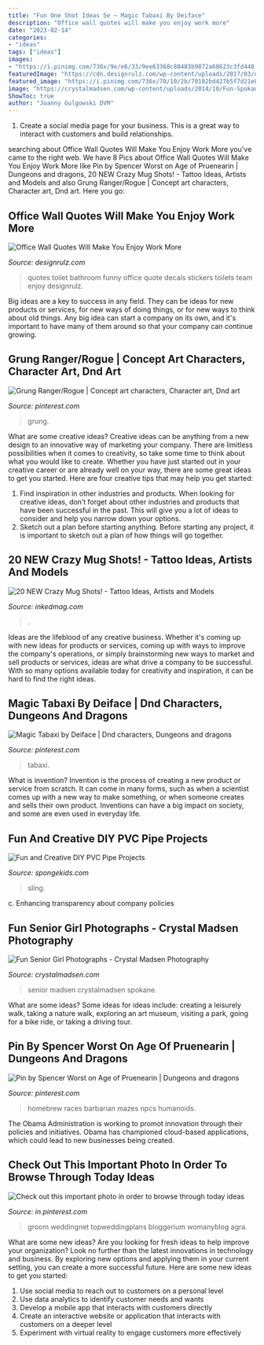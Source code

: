 ```yaml
---
title: "Fun One Shot Ideas 5e ~ Magic Tabaxi By Deiface"
description: "Office wall quotes will make you enjoy work more"
date: "2023-02-14"
categories:
- "ideas"
tags: ["ideas"]
images:
- "https://i.pinimg.com/736x/9e/e6/33/9ee63368c88483b9872a68623c3fd448.jpg"
featuredImage: "https://cdn.designrulz.com/wp-content/uploads/2017/03/office-wall-quotes-designrulz-5.jpg"
featured_image: "https://i.pinimg.com/736x/70/10/2b/70102bd427b5f7d21e8f2bc18222e726.jpg"
image: "https://crystalmadsen.com/wp-content/uploads/2014/10/Fun-Spokane-Senior-Girl-Photos-013.jpg"
ShowToc: true
author: "Joanny Gulgowski DVM"
---
```



1. Create a social media page for your business. This is a great way to interact with customers and build relationships.

	

		
searching about Office Wall Quotes Will Make You Enjoy Work More you've came to the right web. We have 8 Pics about Office Wall Quotes Will Make You Enjoy Work More like Pin by Spencer Worst on Age of Pruenearin | Dungeons and dragons, 20 NEW Crazy Mug Shots! - Tattoo Ideas, Artists and Models and also Grung Ranger/Rogue | Concept art characters, Character art, Dnd art. Here you go:
		
    
## Office Wall Quotes Will Make You Enjoy Work More

<img loading=lazy src="https://cdn.designrulz.com/wp-content/uploads/2017/03/office-wall-quotes-designrulz-5.jpg" onerror="this.onerror=null;this.src='https://tse1.mm.bing.net/th?id=OIP.Hi150XMLyZ8gdS4mDE1xjAHaHa&amp;pid=15.1';" alt="Office Wall Quotes Will Make You Enjoy Work More">

_Source: designrulz.com_

>quotes toilet bathroom funny office quote decals stickers toilets team enjoy designrulz. 

	

Big ideas are a key to success in any field. They can be ideas for new products or services, for new ways of doing things, or for new ways to think about old things. Any big idea can start a company on its own, and it's important to have many of them around so that your company can continue growing.

    
## Grung Ranger/Rogue | Concept Art Characters, Character Art, Dnd Art

<img loading=lazy src="https://i.pinimg.com/736x/9e/e6/33/9ee63368c88483b9872a68623c3fd448.jpg" onerror="this.onerror=null;this.src='https://tse2.mm.bing.net/th?id=OIP.mGVupgezuI82IfjA9cVxIQHaKk&amp;pid=15.1';" alt="Grung Ranger/Rogue | Concept art characters, Character art, Dnd art">

_Source: pinterest.com_

>grung. 

	

What are some creative ideas?
Creative ideas can be anything from a new design to an innovative way of marketing your company. There are limitless possibilities when it comes to creativity, so take some time to think about what you would like to create. Whether you have just started out in your creative career or are already well on your way, there are some great ideas to get you started. Here are four creative tips that may help you get started: 
1. Find inspiration in other industries and products. When looking for creative ideas, don’t forget about other industries and products that have been successful in the past. This will give you a lot of ideas to consider and help you narrow down your options. 
2. Sketch out a plan before starting anything. Before starting any project, it is important to sketch out a plan of how things will go together.

    
## 20 NEW Crazy Mug Shots! - Tattoo Ideas, Artists And Models

<img loading=lazy src="https://www.inkedmag.com/.image/c_limit%2Ccs_srgb%2Cfl_progressive%2Cq_auto:good%2Cw_700/MTYwODY0NjcwNjY2Nzk0MDM5/2459ec9200000578-0-2_this_guy_made_it_all_the_way_up_to_number_2_but_it_was_the_off-m-87_1420082633579.jpg" onerror="this.onerror=null;this.src='https://tse2.mm.bing.net/th?id=OIP.eSTeoIHrMTCWgLoziCBMMgHaKM&amp;pid=15.1';" alt="20 NEW Crazy Mug Shots! - Tattoo Ideas, Artists and Models">

_Source: inkedmag.com_

>. 

	

Ideas are the lifeblood of any creative business. Whether it's coming up with new ideas for products or services, coming up with ways to improve the company's operations, or simply brainstorming new ways to market and sell products or services, ideas are what drive a company to be successful. With so many options available today for creativity and inspiration, it can be hard to find the right ideas.

    
## Magic Tabaxi By Deiface | Dnd Characters, Dungeons And Dragons

<img loading=lazy src="https://i.pinimg.com/736x/70/10/2b/70102bd427b5f7d21e8f2bc18222e726.jpg" onerror="this.onerror=null;this.src='https://tse4.mm.bing.net/th?id=OIP.vb7BMyIGdW7_v2x1emVolwHaLd&amp;pid=15.1';" alt="Magic Tabaxi by Deiface | Dnd characters, Dungeons and dragons">

_Source: pinterest.com_

>tabaxi. 

	

What is invention?
Invention is the process of creating a new product or service from scratch. It can come in many forms, such as when a scientist comes up with a new way to make something, or when someone creates and sells their own product. Inventions can have a big impact on society, and some are even used in everyday life.

    
## Fun And Creative DIY PVC Pipe Projects

<img loading=lazy src="https://spongekids.com/wp-content/uploads/2015/03/pvc-pipe-projects/7-pvc-pipe-projects.jpg" onerror="this.onerror=null;this.src='https://tse2.mm.bing.net/th?id=OIP.rOHsH9YJjk6xx2-6ajmKZAHaJ4&amp;pid=15.1';" alt="Fun and Creative DIY PVC Pipe Projects">

_Source: spongekids.com_

>sling. 

	

c. Enhancing transparency about company policies 

    
## Fun Senior Girl Photographs - Crystal Madsen Photography

<img loading=lazy src="https://crystalmadsen.com/wp-content/uploads/2014/10/Fun-Spokane-Senior-Girl-Photos-013.jpg" onerror="this.onerror=null;this.src='https://tse2.mm.bing.net/th?id=OIP.Y-UL3f9RSIDLE0lzUIDUGAHaLG&amp;pid=15.1';" alt="Fun Senior Girl Photographs - Crystal Madsen Photography">

_Source: crystalmadsen.com_

>senior madsen crystalmadsen spokane. 

	

What are some ideas?
Some ideas for ideas include: creating a leisurely walk, taking a nature walk, exploring an art museum, visiting a park, going for a bike ride, or taking a driving tour.

    
## Pin By Spencer Worst On Age Of Pruenearin | Dungeons And Dragons

<img loading=lazy src="https://i.pinimg.com/736x/3d/93/39/3d933979b88b7de83ea45e2710e73788.jpg" onerror="this.onerror=null;this.src='https://tse3.mm.bing.net/th?id=OIP.6ALyDMwMzQ-hMXz_co8oWAHaJl&amp;pid=15.1';" alt="Pin by Spencer Worst on Age of Pruenearin | Dungeons and dragons">

_Source: pinterest.com_

>homebrew races barbarian mazes npcs humanoids. 

	

The Obama Administration is working to promot innovation through their policies and initiatives. Obama has championed cloud-based applications, which could lead to new businesses being created.

    
## Check Out This Important Photo In Order To Browse Through Today Ideas

<img loading=lazy src="https://i.pinimg.com/736x/1a/46/29/1a462924e1ad0888ec773999446eab4e.jpg" onerror="this.onerror=null;this.src='https://tse3.mm.bing.net/th?id=OIP.eyASktRTiqQJE0H-9HapOAHaP3&amp;pid=15.1';" alt="Check out this important photo in order to browse through today ideas">

_Source: in.pinterest.com_

>groom weddingnet topweddingplans bloggerium womanyblog agra. 

	

What are some new ideas?
Are you looking for fresh ideas to help improve your organization? Look no further than the latest innovations in technology and business. By exploring new options and applying them in your current setting, you can create a more successful future. Here are some new ideas to get you started: 
1. Use social media to reach out to customers on a personal level 
2. Use data analytics to identify customer needs and wants 
3. Develop a mobile app that interacts with customers directly 
4. Create an interactive website or application that interacts with customers on a deeper level 
5. Experiment with virtual reality to engage customers more effectively 

